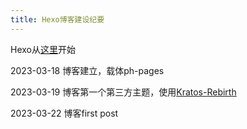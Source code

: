 ```yaml
---
title: Hexo博客建设纪要
---
```


Hexo从[这里](https://hexo.io/zh-cn/)开始

2023-03-18 博客建立，载体ph-pages

2023-03-19 博客第一个第三方主题，使用[Kratos-Rebirth](https://github.com/Candinya/Kratos-Rebirth)

2023-03-22 博客first post


